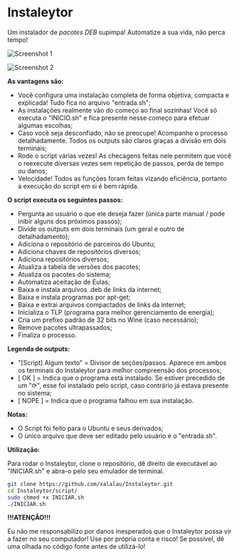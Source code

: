 # Instaleytor

Um instalador de *pacotes DEB* supimpa! Automatize a sua vida, não perca tempo!

![Screenshot 1](http://i.imgur.com/0iWDOZV.png)

![Screenshot 2](http://i.imgur.com/hTmsWPG.png)

**As vantagens são:**

- Você configura uma instalação completa de forma objetiva, compacta e explicada! Tudo fica no arquivo "entrada.sh";
- As instalações realmente vão do começo ao final sozinhas! Você só executa o "INICIO.sh" e fica presente nesse começo para efetuar algumas escolhas;
- Caso você seja desconfiado, não se preocupe! Acompanhe o processo detalhadamente. Todos os outputs são claros graças a divisão em dois terminais;
- Rode o script várias vezes! As checagens feitas nele permitem que você o reexecute diversas vezes sem repetição de passos, perda de tempo ou danos;
- Velocidade! Todos as funções foram feitas vizando eficiência, portanto a execução do script em si é bem rápida.

**O script executa os seguintes passos:**

- Pergunta ao usuário o que ele deseja fazer (única parte manual / pode inibir alguns dos próximos passos);
- Divide os outputs em dois terminais (um geral e outro de detalhadamento);
- Adiciona o repositório de parceiros do Ubuntu;
- Adiciona chaves de repositórios diversos;
- Adiciona repositórios diversos;
- Atualiza a tabela de versões dos pacotes;
- Atualiza os pacotes do sistema;
- Automatiza aceitação de Eulas;
- Baixa e instala arquivos .deb de links da internet;
- Baixa e instala programas por apt-get;
- Baixa e extrai arquivos compactados de links da internet;
- Inicializa o TLP (programa para melhor gerenciamento de energia);
- Cria um prefixo padrão de 32 bits no Wine (caso necessário);
- Remove pacotes ultrapassados;
- Finaliza o processo.

**Legenda de outputs:**

- "[Script] Algum texto" = Divisor de seções/passos. Aparece em ambos os terminais do Instaleytor para melhor compreensão dos processos;
- [  OK  ] = Indica que o programa está instalado. Se estiver precedido de um "⟳", esse foi instalado pelo script, caso contrário já estava presente no sistema;
- [ NOPE ] = Indica que o programa falhou em sua instalação.


**Notas:**

- O Script foi feito para o Ubuntu e seus derivados;
- O único arquivo que deve ser editado pelo usuário é o "entrada.sh".

**Utilização:**

Para rodar o Instaleytor, clone o repositório, dê direito de executável ao "INICIAR.sh" e abra-o pelo seu emulador de terminal.

```sh
git clone https://github.com/xalalau/Instaleytor.git
cd Instaleytor/script/
sudo chmod +x INICIAR.sh
./INICIAR.sh
```

**!!!ATENÇÃO!!!**

Eu não me responsabilizo por danos inesperados que o Instaleytor possa vir a fazer no seu computador! Use por própria conta e risco! Se possível, dê uma olhada no código fonte antes de utilizá-lo!
